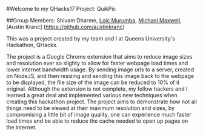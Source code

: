 #Welcome to my QHacks17 Project: QuikPic

##Group Members: Shivam Dharme, [Loic Murumba](https://github.com/loicmurumba), 
[Michael Maxwell](https://github.com/mic-max), [Austin Kranc] (https://github.com/austinkranc)

This was a project created by my team and I at Queens University's Hackathon, QHacks.

The project is a Google Chrome extension that aims to reduce image sizes and resolution ever so slighty to allow for faster
webpage load times and lower internet bandwidth usage. By sending image urls to a server, created on NodeJS, and then resizing
and sending this image back to the webpage to be displayed, the file size of the image can be reduced to 10% of it original.
Although the extension is not complete, my fellow hackers and I learned a great deal and implemented various new techniques when 
creating this hackathon project. The project aims to demonstrate how not all things need to be viewed at their maximum resolution and 
sizes, by compromising a little bit of image quality, one can experience much faster load times and be able to reduce the cache needed
to open up pages on the internet.

